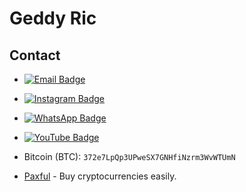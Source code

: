 <h1 align ="centre">Geddy Ric</h1>


## Contact

- [![Email Badge](https://img.shields.io/badge/Email-brown?style=for-the-badge&logo=gmail&logoColor=green)](mailto:ctronics.aid@gmail.com)
- [![Instagram Badge](https://img.shields.io/badge/Instagram-ff69b4?style=for-the-badge&logo=instagram&logoColor=white)](https://www.instagram.com/gr_cictehro?igsh=dGJlM3VzYnlzNmJ6)
- [![WhatsApp Badge](https://img.shields.io/badge/Whatsapp%20Geddy%20Ric-25D366?style=for-the-badge&logo=whatsapp&logoColor=white)](https://wa.me/254104166980)
- [![YouTube Badge](https://img.shields.io/badge/YouTube-red?style=for-the-badge&logo=youtube&logoColor=white)](https://youtube.com/@cictehro?si=x1Pu4vLc7k4emoS2)




- Bitcoin (BTC): `372e7LpQp3UPweSX7GNHfiNzrm3WvWTUmN`
- [Paxful](https://paxful.com/register?r=KmdA11VGrdV) - Buy cryptocurrencies easily.

<!---savvydarknight/savvydarknight is a ✨ special ✨ repository because its `README.md` (this file) appears on your GitHub profile.You can click the Preview link to take a look at your changes.--->
